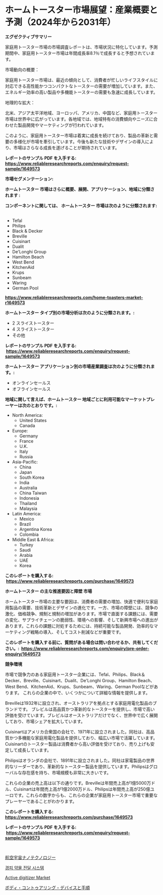 <p><h1>ホームトースター市場展望：産業概要と予測（2024年から2031年）</h1></p><p><strong>エグゼクティブサマリー</strong></p>
<p><p>家庭用トースター市場の市場調査レポートは、市場状況に特化しています。予測期間中、家庭用トースター市場は年間成長率8.1％で成長すると予想されています。</p><p>市場動向の概要：</p><p>家庭用トースター市場は、最近の傾向として、消費者が忙しいライフスタイルに対応できる高性能かつコンパクトなトースターの需要が増加しています。また、エネルギー効率の高い製品や多機能トースターの需要も急速に成長しています。</p><p>地理的な拡大：</p><p>北米、アジア太平洋地域、ヨーロッパ、アメリカ、中国など、家庭用トースター市場は世界中に広がっています。各地域では、地域特有の消費傾向やニーズに合わせた製品開発やマーケティングが行われています。</p><p>このように、家庭用トースター市場は着実に成長を続けており、製品の革新と需要の多様化が市場を牽引しています。今後も新たな技術やデザインの導入により、市場はさらなる成長を遂げることが期待されています。</p></p>
<p><strong>レポートのサンプル PDF を入手する: <a href="https://www.reliableresearchreports.com/enquiry/request-sample/1649573">https://www.reliableresearchreports.com/enquiry/request-sample/1649573</a></strong></p>
<p><strong>市場セグメンテーション:</strong></p>
<p><strong> ホームトースター 市場はさらに概要、展開、アプリケーション、地域に分類されます :</strong></p>
<p><strong>コンポーネントに関しては、 ホームトースター 市場は次のように分類されます: &nbsp;</strong></p>
<p><ul><li>Tefal</li><li>Philips</li><li>Black & Decker</li><li>Breville</li><li>Cuisinart</li><li>Dualit</li><li>De'Longhi Group</li><li>Hamilton Beach</li><li>West Bend</li><li>KitchenAid</li><li>Krups</li><li>Sunbeam</li><li>Waring</li><li>German Pool</li></ul></p>
<p><strong><a href="https://www.reliableresearchreports.com/home-toasters-market-r1649573">https://www.reliableresearchreports.com/home-toasters-market-r1649573</a></strong></p>
<p><strong> ホームトースター タイプ別の市場分析は次のように分類されます。:</strong></p>
<p><ul><li>2 スライストースター</li><li>4 スライストースター</li><li>その他</li></ul></p>
<p><strong>レポートのサンプル PDF を入手する: &nbsp;<a href="https://www.reliableresearchreports.com/enquiry/request-sample/1649573">https://www.reliableresearchreports.com/enquiry/request-sample/1649573</a></strong></p>
<p><strong> ホームトースター アプリケーション別の市場産業調査は次のように分類されます。:</strong></p>
<p><ul><li>オンラインセールス</li><li>オフラインセールス</li></ul></p>
<p><strong>地域に関して言えば、ホームトースター 地域ごとに利用可能なマーケットプレーヤーは次のとおりです。:</strong></p>
<p><ul>
    <li>
        North America:
        <ul>
            <li>United States</li>
            <li>Canada</li>
        </ul>
    </li>
    <li>
        Europe:
        <ul>
            <li>Germany</li>
            <li>France</li>
            <li>U.K.</li>
            <li>Italy</li>
            <li>Russia</li>
        </ul>
    </li>
    <li>
        Asia-Pacific:
        <ul>
            <li>China</li>
            <li>Japan</li>
            <li>South Korea</li>
            <li>India</li>
            <li>Australia</li>
            <li>China Taiwan</li>
            <li>Indonesia</li>
            <li>Thailand</li>
            <li>Malaysia</li>
        </ul>
    </li>
    <li>
        Latin America:
        <ul>
            <li>Mexico</li>
            <li>Brazil</li>
            <li>Argentina Korea</li>
            <li>Colombia</li>
        </ul>
    </li>
    <li>
        Middle East & Africa:
        <ul>
            <li>Turkey</li>
            <li>Saudi</li>
            <li>Arabia</li>
            <li>UAE</li>
            <li>Korea</li>
        </ul>
    </li>
    </ul></p>
<p><strong>このレポートを購入する: &nbsp;<a href="https://www.reliableresearchreports.com/purchase/1649573">https://www.reliableresearchreports.com/purchase/1649573</a></strong></p>
<p><strong>ホームトースター の主な推進要因と障壁 市場</strong></p>
<p><p>ホームトースター市場の主要な要因は、消費者の需要の増加、快適で便利な家庭用製品の需要、技術革新とデザインの進化です。一方、市場の障壁には、競争の激化、価格競争、規制と規制の増加があります。市場で直面する課題には、需要の変化、サプライチェーンの脆弱性、環境への影響、そして新興市場への進出があります。これらの課題に対処するためには、持続可能な製品開発、効率的なマーケティング戦略の導入、そしてコスト削減などが重要です。</p></p>
<p><strong>このレポートを購入する前に、質問がある場合は問い合わせるか、共有してください。:&nbsp; <a href="https://www.reliableresearchreports.com/enquiry/pre-order-enquiry/1649573">https://www.reliableresearchreports.com/enquiry/pre-order-enquiry/1649573</a></strong></p>
<p><strong>競争環境</strong></p>
<p><p>市場で競争力のある家庭用トースター企業には、Tefal、Philips、Black＆Decker、Breville、Cuisinart、Dualit、De'Longhi Group、Hamilton Beach、West Bend、KitchenAid、Krups、Sunbeam、Waring、German Poolなどがあります。 これらの企業の中で、いくつかについて詳細な情報を提供します。</p><p>Brevilleは1932年に設立され、オーストラリアを拠点とする家庭用電化製品のブランドです。 ブレビルは高品質かつ革新的なトースターを提供し、市場で高い評価を受けています。ブレビルはオーストラリアだけでなく、世界中で広く展開しており、市場シェアを拡大しています。</p><p>Cuisinartはアメリカ合衆国の会社で、1971年に設立されました。同社は、高品質かつ多機能な家庭用電化製品を提供しており、幅広い市場で活躍しています。Cuisinartのトースター製品は消費者から高い評価を受けており、売り上げも安定して成長しています。</p><p>Philipsはオランダの会社で、1891年に設立されました。同社は家電製品の世界的なリーダーであり、革新的なトースター製品を提供しています。Philipsはグローバルな存在感を持ち、市場規模も非常に大きいです。</p><p>これらの企業の売上高は以下の通りです。Brevilleは年間売上高が1億5000万ドル、Cuisinartは年間売上高が1億2000万ドル、Philipsは年間売上高が250億ユーロです。これらの数字からも、これらの企業が家庭用トースター市場で重要なプレーヤーであることがわかります。</p></p>
<p><strong>このレポートを購入する: &nbsp; <a href="https://www.reliableresearchreports.com/purchase/1649573">https://www.reliableresearchreports.com/purchase/1649573</a></strong></p>
<p><strong>レポートのサンプル PDF を入手する: &nbsp;<a href="https://www.reliableresearchreports.com/enquiry/request-sample/1649573">https://www.reliableresearchreports.com/enquiry/request-sample/1649573</a></strong><strong></strong></p>
<p>&nbsp;</p>
<p><p><a href="https://medium.com/@nicolasrown5/%E5%AE%87%E5%AE%99%E8%88%AA%E7%A9%BA%E3%81%8A%E3%82%88%E3%81%B3%E3%83%8A%E3%83%8E%E3%83%86%E3%82%AF%E3%83%8E%E3%83%AD%E3%82%B8%E3%83%BC%E5%B8%82%E5%A0%B4%E3%81%AE%E8%A6%8F%E6%A8%A1-%E5%B9%B4%E9%96%93%E6%88%90%E9%95%B7%E7%8E%87-%E5%8B%95%E5%90%91%E3%81%AF2024%E5%B9%B4%E3%81%8B%E3%82%892030%E5%B9%B4%E3%81%BE%E3%81%A7%E3%81%AB%E3%82%8F%E3%81%9F%E3%81%A3%E3%81%A6%E5%A4%89%E5%8C%96%E3%81%97%E3%81%BE%E3%81%99-54b95477c69b">航空宇宙ナノテクノロジー</a></p><p><a href="https://medium.com/@dulcewisozk/%ED%94%BC%EB%B6%80-%ED%88%AC%EA%B3%BC-%EC%95%BD%EB%AC%BC-%EC%A0%84%EB%8B%AC-%EC%8B%9C%EC%8A%A4%ED%85%9C-%EC%8B%9C%EC%9E%A5-%EB%B6%84%EC%84%9D-%EA%B8%80%EB%A1%9C%EB%B2%8C-%EC%82%B0%EC%97%85-%EC%A0%84%EB%A7%9D-%EB%B0%8F-%EC%98%88%EC%B8%A1-2024%EB%85%84%EB%B6%80%ED%84%B0-2031%EB%85%84-11a76639cd75">경피 약물 전달 시스템</a></p><p><a href="https://github.com/Sinjinluong3e0awx2m195k76/Market-Research-Report-List-2/blob/main/active-digitizer-market.md">Active digitizer Market</a></p><p><a href="https://medium.com/@lorrainethompson10/%E3%83%9C%E3%83%87%E3%82%A3%E3%82%B3%E3%83%B3%E3%83%84%E3%82%A2%E3%83%AA%E3%83%B3%E3%82%B0%E3%83%87%E3%83%90%E3%82%A4%E3%82%B9%E3%81%8A%E3%82%88%E3%81%B3%E6%89%8B%E6%B3%95%E3%81%AE%E5%B8%82%E5%A0%B4%E5%88%86%E6%9E%90-%E3%81%9D%E3%81%AEcagr-%E5%B8%82%E5%A0%B4%E3%82%BB%E3%82%B0%E3%83%A1%E3%83%B3%E3%83%86%E3%83%BC%E3%82%B7%E3%83%A7%E3%83%B3-%E3%81%8A%E3%82%88%E3%81%B3%E3%82%B0%E3%83%AD%E3%83%BC%E3%83%90%E3%83%AB%E7%94%A3%E6%A5%AD%E6%A6%82%E8%A6%81-1b8291a42712">ボディ・コントゥアリング・デバイスと手順</a></p></p>